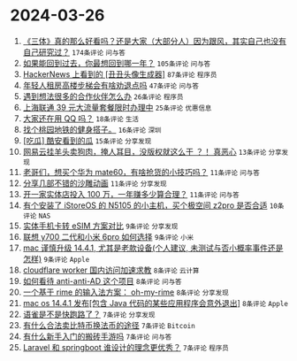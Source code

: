 # 2024-03-26

1. [《三体》真的那么好看吗？还是大家（大部分人）因为跟风，其实自己也没有自己研究过？](https://www.v2ex.com/t/1026990) `174条评论` `问与答`
1. [如果能回到过去，你最想回到哪一年？](https://www.v2ex.com/t/1027003) `105条评论` `问与答`
1. [HackerNews 上看到的 [丑丑头像生成器]](https://www.v2ex.com/t/1027006) `87条评论` `程序员`
1. [年轻人租房高楼步梯会有啥劝退点吗](https://www.v2ex.com/t/1027055) `47条评论` `问与答`
1. [遇到想法很多的合作伙伴怎么办](https://www.v2ex.com/t/1027015) `26条评论` `程序员`
1. [上海联通 39 元大流量套餐限时办理中](https://www.v2ex.com/t/1026994) `25条评论` `优惠信息`
1. [大家还在用 QQ 吗？](https://www.v2ex.com/t/1027062) `18条评论` `生活`
1. [找个桃园地铁的健身搭子。](https://www.v2ex.com/t/1027039) `16条评论` `深圳`
1. [[吃瓜] 酷安看到的瓜](https://www.v2ex.com/t/1027005) `15条评论` `分享发现`
1. [网易云挂羊头卖狗肉，掩人耳目，没版权就这么干 ？！ 真恶心](https://www.v2ex.com/t/1027014) `13条评论` `分享发现`
1. [老哥们，想买个华为 mate60，有啥抢货的小技巧吗？](https://www.v2ex.com/t/1027056) `11条评论` `问与答`
1. [分享几部不错的沙雕动画](https://www.v2ex.com/t/1027032) `11条评论` `分享发现`
1. [开一家实体店投入 100 万，一年赚多少算合理？](https://www.v2ex.com/t/1027027) `11条评论` `问与答`
1. [有个安装了 iStoreOS 的 N5105 的小主机，买个极空间 z2pro 是否合适](https://www.v2ex.com/t/1027024) `10条评论` `NAS`
1. [实体手机卡转 eSIM 方案对比](https://www.v2ex.com/t/1027030) `9条评论` `分享发现`
1. [联想 y700 二代和小米 6pro 如何选择](https://www.v2ex.com/t/1027002) `9条评论` `小米`
1. [mac 谨慎升级 14.4.1, 尤其是老款设备(个人建议, 未测试与否小概率事件还是怎样)](https://www.v2ex.com/t/1026998) `9条评论` `Apple`
1. [cloudflare worker 国内访问加速求教](https://www.v2ex.com/t/1027061) `8条评论` `云计算`
1. [如何看待 anti-anti-AD 这个项目](https://www.v2ex.com/t/1027050) `8条评论` `问与答`
1. [一个基于 rime 的输入法方案： oh-my-rime](https://www.v2ex.com/t/1027047) `8条评论` `分享发现`
1. [mac os 14.4.1 发布[包含 Java 代码的某些应用程序会意外退出]](https://www.v2ex.com/t/1026997) `8条评论` `Apple`
1. [语雀是不是快跑路了？](https://www.v2ex.com/t/1027053) `7条评论` `分享发现`
1. [有什么合法卖比特币换法币的途径](https://www.v2ex.com/t/1027028) `7条评论` `Bitcoin`
1. [有什么新手入门的搬砖手游吗](https://www.v2ex.com/t/1027000) `7条评论` `问与答`
1. [Laravel 和 springboot 谁设计的理念更优秀？](https://www.v2ex.com/t/1026995) `7条评论` `程序员`
